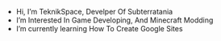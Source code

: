 -  Hi, I’m TeknikSpace, Develper Of Subterratania
-  I’m Interested In Game Developing, And Minecraft Modding
-  I’m currently learning How To Create Google Sites


<!---
TeknikSpace/TeknikSpace is a ✨ special ✨ repository because its `README.md` (this file) appears on your GitHub profile.
You can click the Preview link to take a look at your changes.
--->
